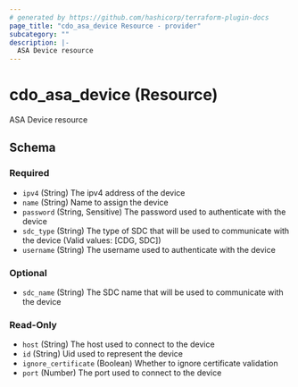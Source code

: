 ```yaml
---
# generated by https://github.com/hashicorp/terraform-plugin-docs
page_title: "cdo_asa_device Resource - provider"
subcategory: ""
description: |-
  ASA Device resource
---
```


# cdo_asa_device (Resource)

ASA Device resource



<!-- schema generated by tfplugindocs -->
## Schema

### Required

- `ipv4` (String) The ipv4 address of the device
- `name` (String) Name to assign the device
- `password` (String, Sensitive) The password used to authenticate with the device
- `sdc_type` (String) The type of SDC that will be used to communicate with the device (Valid values: [CDG, SDC])
- `username` (String) The username used to authenticate with the device

### Optional

- `sdc_name` (String) The SDC name that will be used to communicate with the device

### Read-Only

- `host` (String) The host used to connect to the device
- `id` (String) Uid used to represent the device
- `ignore_certificate` (Boolean) Whether to ignore certificate validation
- `port` (Number) The port used to connect to the device
